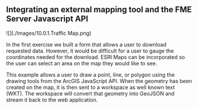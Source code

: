 Integrating an external mapping tool and the FME Server Javascript API
-----------------------------------------------------

![](./Images/10.0.1.Traffic
Map.png)



In the first exercise we built a form that allows a user to
download requested data. However, it would be difficult for a user to
gauge the coordinates needed for the download. ESRI Maps can be
incorporated so the user can select an area on the map they would like
to see.

This example allows a user to draw a point, line, or polygon using the
drawing tools from the ArcGIS JavaScript API. When the geometry has been
created on the map, it is then sent to a workspace as well known text (WKT).
The workspace will convert that geometry into GeoJSON and stream it back
to the web application.
